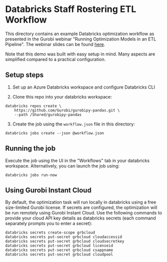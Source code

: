 # Databricks Staff Rostering ETL Workflow

This directory contains an example Databricks optimization workflow as presented
in the Gurobi webinar "Running Optimization Models in an ETL Pipeline". The
webinar slides can be found
[here](https://gurobi.github.io/gurobipy-pandas/gppd-etl).

Note that this demo was built with easy setup in mind. Many aspects are
simplified compared to a practical configuration.

## Setup steps

1. Set up an Azure Databricks workspace and configure Databricks CLI

2. Clone this repo into your databricks workspace:

```
databricks repos create \
    https://github.com/Gurobi/gurobipy-pandas.git \
    --path /Shared/gurobipy-pandas
```

3. Create the job using the `workflow.json` file in this directory:

```
databricks jobs create --json @workflow.json
```

## Running the job

Execute the job using the UI in the "Workflows" tab in your databricks
workspace. Alternatively, you can launch the job using:

```
databricks jobs run-now
```

## Using Gurobi Instant Cloud

By default, the optimization task will run locally in databricks using a free
size-limited Gurobi license. If secrets are configured, the optimization will be
run remotely using Gurobi Instant Cloud. Use the following commands to provide
your cloud API key details as databricks secrets (each command separately
prompts you to enter a secret):

```
databricks secrets create-scope grbcloud
databricks secrets put-secret grbcloud cloudaccessid
databricks secrets put-secret grbcloud cloudsecretkey
databricks secrets put-secret grbcloud licenseid
databricks secrets put-secret grbcloud csappname
databricks secrets put-secret grbcloud cloudpool
```
